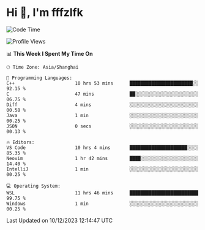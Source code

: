 # Hi 👋, I'm fffzlfk

<!--START_SECTION:waka-->
![Code Time](http://img.shields.io/badge/Code%20Time-617%20hrs%2035%20mins-blue)

![Profile Views](http://img.shields.io/badge/Profile%20Views-0-blue)

📊 **This Week I Spent My Time On** 

```text
🕑︎ Time Zone: Asia/Shanghai

💬 Programming Languages: 
C++                      10 hrs 53 mins      ███████████████████████░░   92.15 % 
C                        47 mins             ██░░░░░░░░░░░░░░░░░░░░░░░   06.75 % 
Diff                     4 mins              ░░░░░░░░░░░░░░░░░░░░░░░░░   00.58 % 
Java                     1 min               ░░░░░░░░░░░░░░░░░░░░░░░░░   00.25 % 
JSON                     0 secs              ░░░░░░░░░░░░░░░░░░░░░░░░░   00.13 % 

🔥 Editors: 
VS Code                  10 hrs 4 mins       █████████████████████░░░░   85.35 % 
Neovim                   1 hr 42 mins        ████░░░░░░░░░░░░░░░░░░░░░   14.40 % 
IntelliJ                 1 min               ░░░░░░░░░░░░░░░░░░░░░░░░░   00.25 % 

💻 Operating System: 
WSL                      11 hrs 46 mins      █████████████████████████   99.75 % 
Windows                  1 min               ░░░░░░░░░░░░░░░░░░░░░░░░░   00.25 % 
```


 Last Updated on 10/12/2023 12:14:47 UTC
<!--END_SECTION:waka-->
